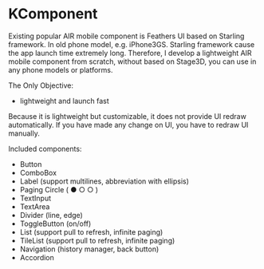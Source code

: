 KComponent
==========

Existing popular AIR mobile component is Feathers UI based on Starling framework. In old phone model, e.g. iPhone3GS. Starling framework cause the app launch time extremely long. Therefore, I develop a lightweight AIR mobile component from scratch, without based on Stage3D, you can use in any phone models or platforms. 

The Only Objective:
* lightweight and launch fast

Because it is lightweight but customizable, it does not provide UI redraw automatically. If you have made any change on UI, you have to redraw UI manually.

Included components:
* Button
* ComboBox
* Label (support multilines, abbreviation with ellipsis)
* Paging Circle ( ● ○ ○ )
* TextInput
* TextArea
* Divider (line, edge)
* ToggleButton (on/off)
* List (support pull to refresh, infinite paging)
* TileList (support pull to refresh, infinite paging)
* Navigation (history manager, back button)
* Accordion
